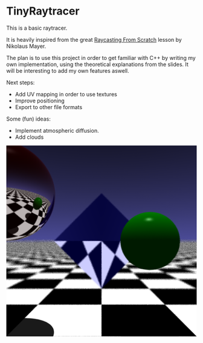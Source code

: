# TinyRaytracer

This is a basic raytracer. 

It is heavily inspired from the great [Raycasting From Scratch](https://github.com/nikolausmayer/raytracing-from-scratch) lesson by Nikolaus Mayer.

The plan is to use this project in order to get familiar with C++ by writing my own implementation, using the theoretical explanations from the slides.
It will be interesting to add my own features aswell.

Next steps:

- Add UV mapping in order to use textures
- Improve positioning
- Export to other file formats

Some (fun) ideas:

- Implement atmospheric diffusion.
- Add clouds

![Example](./img.png)
